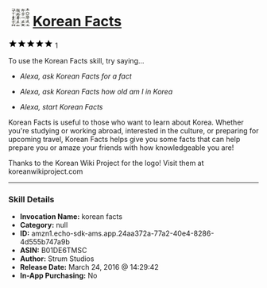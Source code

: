 # &nbsp;<img src="skill_icon" alt="Korean Facts icon" width="36"> [Korean Facts](http://alexa.amazon.com/#skills/amzn1.echo-sdk-ams.app.24aa372a-77a2-40e4-8286-4d555b747a9b)
![5 stars](../../images/ic_star_black_18dp_1x.png)![5 stars](../../images/ic_star_black_18dp_1x.png)![5 stars](../../images/ic_star_black_18dp_1x.png)![5 stars](../../images/ic_star_black_18dp_1x.png)![5 stars](../../images/ic_star_black_18dp_1x.png) 1

To use the Korean Facts skill, try saying...

* *Alexa, ask Korean Facts for a fact*

* *Alexa, ask Korean Facts how old am I in Korea*

* *Alexa, start Korean Facts*

Korean Facts is useful to those who want to learn about Korea.  Whether you're studying or working abroad, interested in the culture, or preparing for upcoming travel, Korean Facts helps give you some facts that can help prepare you or amaze your friends with how knowledgeable you are!

Thanks to the Korean Wiki Project for the logo!  Visit them at koreanwikiproject.com

***

### Skill Details

* **Invocation Name:** korean facts
* **Category:** null
* **ID:** amzn1.echo-sdk-ams.app.24aa372a-77a2-40e4-8286-4d555b747a9b
* **ASIN:** B01DE6TMSC
* **Author:** Strum Studios
* **Release Date:** March 24, 2016 @ 14:29:42
* **In-App Purchasing:** No
